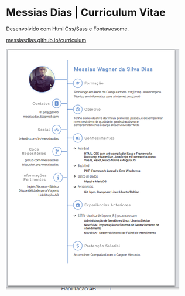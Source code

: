 # Messias Dias | Curriculum Vitae

Desenvolvido com Html Css/Sass e Fontawesome.

[messiasdias.github.io/curriculum](https://messiasdias.github.io/curriculum)

![Screenshot](img/screenshot.png?raw=true "Curriculum")

